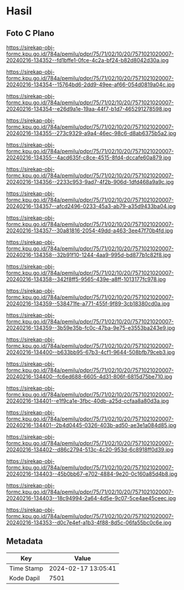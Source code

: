 # Hasil

## Foto C Plano

https://sirekap-obj-formc.kpu.go.id/784a/pemilu/pdpr/75/71/02/10/20/7571021020007-20240216-134352--fd1bffe1-0fce-4c2a-bf24-b82d8042d30a.jpg

https://sirekap-obj-formc.kpu.go.id/784a/pemilu/pdpr/75/71/02/10/20/7571021020007-20240216-134354--15764bd6-2dd9-49ee-af66-054d0819a04c.jpg

https://sirekap-obj-formc.kpu.go.id/784a/pemilu/pdpr/75/71/02/10/20/7571021020007-20240216-134354--e26d9a1e-19aa-44f7-b1d7-465291278598.jpg

https://sirekap-obj-formc.kpu.go.id/784a/pemilu/pdpr/75/71/02/10/20/7571021020007-20240216-134355--273c9329-a9a4-46ec-98c6-d8ab6375b5a2.jpg

https://sirekap-obj-formc.kpu.go.id/784a/pemilu/pdpr/75/71/02/10/20/7571021020007-20240216-134355--4acd635f-c8ce-4515-8fd4-dccafe60a879.jpg

https://sirekap-obj-formc.kpu.go.id/784a/pemilu/pdpr/75/71/02/10/20/7571021020007-20240216-134356--2233c953-9ad7-4f2b-906d-1dfd468a9a9c.jpg

https://sirekap-obj-formc.kpu.go.id/784a/pemilu/pdpr/75/71/02/10/20/7571021020007-20240216-134357--afcd2496-0233-45a3-ab79-a35d9433ba04.jpg

https://sirekap-obj-formc.kpu.go.id/784a/pemilu/pdpr/75/71/02/10/20/7571021020007-20240216-134357--30a81816-2054-49dd-a463-3ee47f70b4fd.jpg

https://sirekap-obj-formc.kpu.go.id/784a/pemilu/pdpr/75/71/02/10/20/7571021020007-20240216-134358--32b91f10-1244-4aa9-995d-bd877b1c82f8.jpg

https://sirekap-obj-formc.kpu.go.id/784a/pemilu/pdpr/75/71/02/10/20/7571021020007-20240216-134358--342f8ff5-9565-439e-a8ff-1013177fc978.jpg

https://sirekap-obj-formc.kpu.go.id/784a/pemilu/pdpr/75/71/02/10/20/7571021020007-20240216-134359--538471fe-a771-455f-9f89-3cb18380cd0a.jpg

https://sirekap-obj-formc.kpu.go.id/784a/pemilu/pdpr/75/71/02/10/20/7571021020007-20240216-134359--3b59e35b-fc0c-47ba-9e75-e3553ba243e9.jpg

https://sirekap-obj-formc.kpu.go.id/784a/pemilu/pdpr/75/71/02/10/20/7571021020007-20240216-134400--b633bb95-67b3-4cf1-9644-508bfb79ceb3.jpg

https://sirekap-obj-formc.kpu.go.id/784a/pemilu/pdpr/75/71/02/10/20/7571021020007-20240216-134400--fc6ed688-6605-4d31-806f-6815d75be710.jpg

https://sirekap-obj-formc.kpu.go.id/784a/pemilu/pdpr/75/71/02/10/20/7571021020007-20240216-134401--e1f9ca1e-3fbc-40db-a25d-ccfaa8a80d3a.jpg

https://sirekap-obj-formc.kpu.go.id/784a/pemilu/pdpr/75/71/02/10/20/7571021020007-20240216-134401--2b4d0445-0326-403b-ad50-ae3e1a084d85.jpg

https://sirekap-obj-formc.kpu.go.id/784a/pemilu/pdpr/75/71/02/10/20/7571021020007-20240216-134402--d86c2794-513c-4c20-953d-6c8918ff0d39.jpg

https://sirekap-obj-formc.kpu.go.id/784a/pemilu/pdpr/75/71/02/10/20/7571021020007-20240216-134403--45b0bb67-e702-4884-9e20-0c160a85d4b8.jpg

https://sirekap-obj-formc.kpu.go.id/784a/pemilu/pdpr/75/71/02/10/20/7571021020007-20240216-134403--18c94994-2a64-4d5e-9c07-5ce4ae45ceec.jpg

https://sirekap-obj-formc.kpu.go.id/784a/pemilu/pdpr/75/71/02/10/20/7571021020007-20240216-134353--d0c7e4ef-a1b3-4f88-8d5c-06fa55bc0c6e.jpg


## Metadata

| Key        | Value               |
| ---------- | ------------------- |
| Time Stamp | 2024-02-17 13:05:41 |
| Kode Dapil | 7501                |



